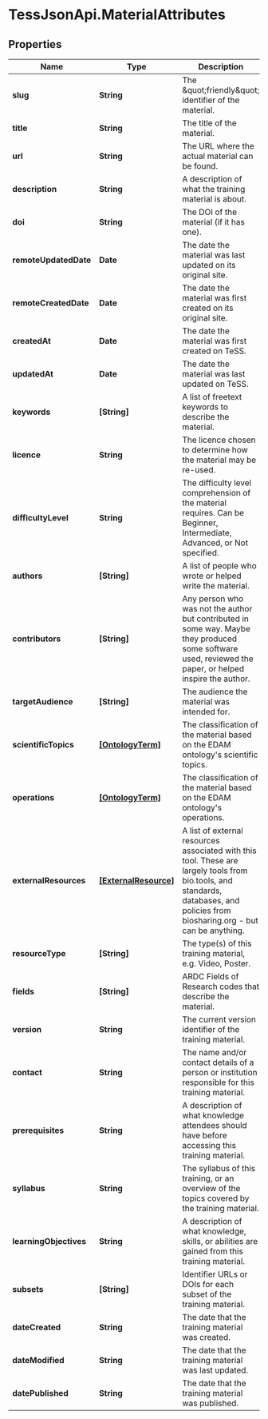 # TessJsonApi.MaterialAttributes

## Properties

Name | Type | Description | Notes
------------ | ------------- | ------------- | -------------
**slug** | **String** | The \&quot;friendly\&quot; identifier of the material. | [optional] 
**title** | **String** | The title of the material. | [optional] 
**url** | **String** | The URL where the actual material can be found. | [optional] 
**description** | **String** | A description of what the training material is about. | [optional] 
**doi** | **String** | The DOI of the material (if it has one). | [optional] 
**remoteUpdatedDate** | **Date** | The date the material was last updated on its original site. | [optional] 
**remoteCreatedDate** | **Date** | The date the material was first created on its original site. | [optional] 
**createdAt** | **Date** | The date the material was first created on TeSS. | [optional] 
**updatedAt** | **Date** | The date the material was last updated on TeSS. | [optional] 
**keywords** | **[String]** | A list of freetext keywords to describe the material. | [optional] 
**licence** | **String** | The licence chosen to determine how the material may be re-used. | [optional] 
**difficultyLevel** | **String** | The difficulty level comprehension of the material requires. Can be Beginner, Intermediate, Advanced, or Not specified. | [optional] 
**authors** | **[String]** | A list of people who wrote or helped write the material. | [optional] 
**contributors** | **[String]** | Any person who was not the author but contributed in some way. Maybe they produced some software used, reviewed the paper, or helped inspire the author. | [optional] 
**targetAudience** | **[String]** | The audience the material was intended for. | [optional] 
**scientificTopics** | [**[OntologyTerm]**](OntologyTerm.md) | The classification of the material based on the EDAM ontology&#39;s scientific topics. | [optional] 
**operations** | [**[OntologyTerm]**](OntologyTerm.md) | The classification of the material based on the EDAM ontology&#39;s operations. | [optional] 
**externalResources** | [**[ExternalResource]**](ExternalResource.md) | A list of external resources associated with this tool. These are largely tools from bio.tools, and standards, databases, and policies from biosharing.org - but can be anything. | [optional] 
**resourceType** | **[String]** | The type(s) of this training material, e.g. Video, Poster. | [optional] 
**fields** | **[String]** | ARDC Fields of Research codes that describe the material. | [optional] 
**version** | **String** | The current version identifier of the training material. | [optional] 
**contact** | **String** | The name and/or contact details of a person or institution responsible for this training material. | [optional] 
**prerequisites** | **String** | A description of what knowledge attendees should have before accessing this training material. | [optional] 
**syllabus** | **String** | The syllabus of this training, or an overview of the topics covered by the training material. | [optional] 
**learningObjectives** | **String** | A description of what knowledge, skills, or abilities are gained from this training material. | [optional] 
**subsets** | **[String]** | Identifier URLs or DOIs for each subset of the training material. | [optional] 
**dateCreated** | **String** | The date that the training material was created. | [optional] 
**dateModified** | **String** | The date that the training material was last updated. | [optional] 
**datePublished** | **String** | The date that the training material was published. | [optional] 


